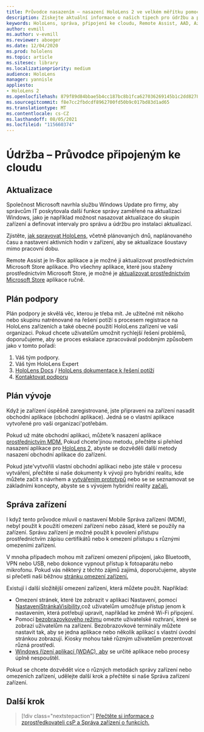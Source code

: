 ```yaml
---
title: Průvodce nasazením – nasazení HoloLens 2 ve velkém měřítku pomocí nástroje Remote Assist – údržba
description: Získejte aktuální informace o našich tipech pro údržbu a podporu HoloLens přes síť připojenou ke cloudu.
keywords: HoloLens, správa, připojení ke cloudu, Remote Assist, AAD, Azure AD, MDM, Mobile Správa zařízení
author: evmill
ms.author: v-evmill
ms.reviewer: aboeger
ms.date: 12/04/2020
ms.prod: hololens
ms.topic: article
ms.sitesec: library
ms.localizationpriority: medium
audience: HoloLens
manager: yannisle
appliesto:
- HoloLens 2
ms.openlocfilehash: 879f89d84bbae5b4cc187bc8b1fca627036269145b1c2dd82787e3789fef259d
ms.sourcegitcommit: f8e7cc2fbdcdf8962700fd50b9c017bd83d1ad65
ms.translationtype: MT
ms.contentlocale: cs-CZ
ms.lasthandoff: 08/05/2021
ms.locfileid: "115660374"
---
```

# <a name="maintain---cloud-connected-guide"></a>Údržba – Průvodce připojeným ke cloudu

## <a name="updates"></a>Aktualizace

Společnost Microsoft navrhla službu Windows Update pro firmy, aby správcům IT poskytovala další funkce správy zaměřené na aktualizaci Windows, jako je například možnost nasazovat aktualizace do skupin zařízení a definovat intervaly pro správu a údržbu pro instalaci aktualizací.

Zjistěte, [jak spravovat HoloLens,](/hololens/hololens-updates) včetně plánovaných dnů, naplánovaného času a nastavení aktivních hodin v zařízení, aby se aktualizace šoustavy mimo pracovní dobu.

Remote Assist je In-Box aplikace a je možné ji aktualizovat prostřednictvím Microsoft Store aplikace. Pro všechny aplikace, které jsou staženy prostřednictvím Microsoft Store, je možné je [aktualizovat prostřednictvím Microsoft Store](/hololens/holographic-store-apps#update-apps) aplikace ručně.

## <a name="support-plan"></a>Plán podpory

Plán podpory je skvělá věc, kterou je třeba mít. Je užitečné mít někoho nebo skupinu natrénované na řešení potíží s procesem registrace na HoloLens zařízeních a také obecné použití HoloLens zařízení ve vaší organizaci. Pokud chcete uživatelům umožnit rychlejší řešení problémů, doporučujeme, aby se proces eskalace zpracovával podobným způsobem jako v tomto pořadí:

1. Váš tým podpory.
2. Váš tým HoloLens Expert
3. [HoloLens Docs](/hololens/)  /  [HoloLens dokumentace k řešení potíží](/hololens/hololens-troubleshooting)
4. [Kontaktovat podporu](https://support.serviceshub.microsoft.com/supportforbusiness/create?sapId=e9391227-fa6d-927b-0fff-f96288631b8f)

## <a name="development-plan"></a>Plán vývoje

Když je zařízení úspěšně zaregistrované, jste připraveni na zařízení nasadit obchodní aplikace (obchodní aplikace). Jedná se o vlastní aplikace vytvořené pro vaši organizaci&#39;potřebám.

Pokud už máte obchodní aplikaci, můžete&#39;k nasazení aplikace [prostřednictvím MDM.](/hololens/app-deploy-intune) Pokud chcete&#39;jinou metodu, přečtěte si přehled nasazení aplikace pro [HoloLens 2,](/hololens/app-deploy-overview) abyste se dozvěděli další metody nasazení obchodní aplikace do zařízení.

Pokud jste&#39;vytvořili vlastní obchodní aplikaci nebo jste stále v procesu vytváření, přečtěte si naše dokumenty k vývoji pro hybridní realitu, kde můžete začít s návrhem a [vytvářením prototypů](/windows/mixed-reality/design/design) nebo se se seznamovat se základními koncepty, abyste se s vývojem hybridní reality [začali.](/windows/mixed-reality/discover/get-started-with-mr)

## <a name="device-management"></a>Správa zařízení 

I když tento průvodce mluvil o nastavení Mobile Správa zařízení (MDM), nebyl použit k použití omezení zařízení nebo zásad, které se použily na zařízení. Správu zařízení je možné použít k povolení přístupu prostřednictvím zápisu certifikátů nebo k omezení přístupu s různými omezeními zařízení. 

V mnoha případech mohou mít zařízení omezení připojení, jako Bluetooth, VPN nebo USB, nebo dokonce vypnout přístup k fotoaparátu nebo mikrofonu. Pokud vás některý z těchto zájmů zajímá, doporučujeme, abyste si přečetli naši běžnou [stránku omezení zařízení.](hololens-common-device-restrictions.md)

Existují i další složitější omezení zařízení, která můžete použít. Například:

- Omezení stránek, které lze zobrazit v aplikaci Nastavení, pomocí [NastaveníStránkaVisibility,](settings-uri-list.md)což uživatelům umožňuje přístup jenom k nastavením, která potřebují upravit, například ke změně Wi-Fi připojení.
- Pomocí [bezobrazovkového režimu](hololens-kiosk.md) omezte uživatelské rozhraní, které se zobrazí uživatelům na zařízení. Bezobrazovkové terminály můžete nastavit tak, aby se jedna aplikace nebo několik aplikací s vlastní úvodní stránkou zobrazují. Kiosky mohou také různým uživatelům prezentovat různá prostředí.  
- [Windows řízení aplikací (WDAC), aby](windows-defender-application-control-wdac.md) se určité aplikace nebo procesy úplně nespouštěl.

Pokud se chcete dozvědět více o různých metodách správy zařízení nebo omezeních zařízení, udělejte další krok a přečtěte si naše Správa zařízení zařízení.

## <a name="next-step"></a>Další krok

> [!div class="nextstepaction"]
> [Přečtěte si informace o zprostředkovateli csP a Správa zařízení o funkcích.](hololens-csp-policy-overview.md)